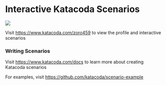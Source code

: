 # Interactive Katacoda Scenarios

[![](http://shields.katacoda.com/katacoda/zoro459/count.svg)](https://www.katacoda.com/zoro459 "Get your profile on Katacoda.com")

Visit https://www.katacoda.com/zoro459 to view the profile and interactive scenarios

### Writing Scenarios
Visit https://www.katacoda.com/docs to learn more about creating Katacoda scenarios

For examples, visit https://github.com/katacoda/scenario-example
